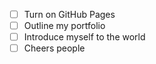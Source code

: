 - [ ] Turn on GitHub Pages
- [ ] Outline my portfolio
- [ ] Introduce myself to the world
- [ ] Cheers people
